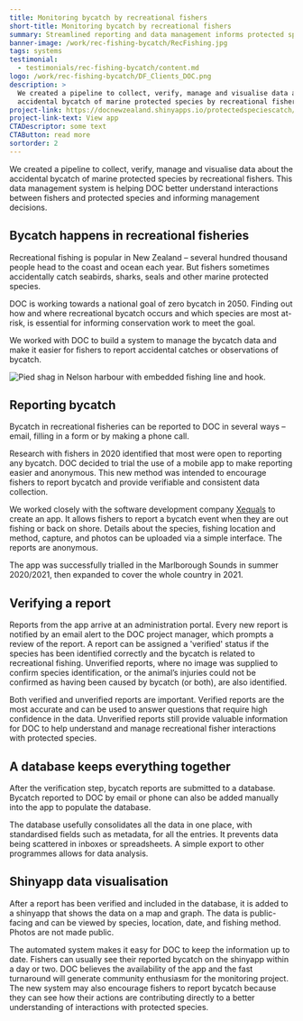 ```yaml
---
title: Monitoring bycatch by recreational fishers
short-title: Monitoring bycatch by recreational fishers
summary: Streamlined reporting and data management informs protected species conservation.
banner-image: /work/rec-fishing-bycatch/RecFishing.jpg
tags: systems
testimonial:
  - testimonials/rec-fishing-bycatch/content.md
logo: /work/rec-fishing-bycatch/DF_Clients_DOC.png
description: >
  We created a pipeline to collect, verify, manage and visualise data about the
  accidental bycatch of marine protected species by recreational fishers.
project-link: https://docnewzealand.shinyapps.io/protectedspeciescatch/
project-link-text: View app
CTADescriptor: some text
CTAButton: read more
sortorder: 2
---
```


We created a pipeline to collect, verify, manage and visualise data about the
accidental bycatch of marine protected species by recreational fishers. This data
 management system is helping DOC better understand interactions between fishers
 and protected species and informing management decisions.

<!--more-->

## Bycatch happens in recreational fisheries

Recreational fishing is popular in New Zealand – several hundred thousand people
head to the coast and ocean each year. But fishers sometimes accidentally catch
seabirds, sharks, seals and other marine protected species.

DOC is working towards a national goal of zero bycatch in 2050. Finding out how
and where recreational bycatch occurs and which species are most at-risk, is
essential for informing conservation work to meet the goal.

We worked with DOC to build a system to manage the bycatch data and make it
easier for fishers to report accidental catches or observations of bycatch.

![Pied shag in Nelson harbour with embedded fishing line
and hook.](/work/rec-fishing-bycatch/RecFishing_Shag.jpg)


## Reporting bycatch

Bycatch in recreational fisheries can be reported to DOC in several ways – email,
 filling in a form or by making a phone call.

Research with fishers in 2020 identified that most were open to reporting any
bycatch. DOC decided to trial the use of a mobile app to make reporting easier
and anonymous. This new method was intended to encourage fishers to report
bycatch and provide verifiable and consistent data collection.

We worked closely with the software development company [Xequals](https://xequals.nz/)
to create an app. It allows fishers to report a bycatch event when they are out
fishing or back on shore. Details about the species, fishing location and method,
capture, and photos can be uploaded via a simple interface. The reports are anonymous.

The app was successfully trialled in the Marlborough Sounds in summer 2020/2021,
then expanded to cover the whole country in 2021.


## Verifying a report

Reports from the app arrive at an administration portal. Every new report is
notified by an email alert to the DOC project manager, which prompts a review of
the report. A report can be assigned a 'verified' status if the species has been
 identified correctly and the bycatch is related to recreational fishing.
 Unverified reports, where no image was supplied to confirm species identification,
 or the animal’s injuries could not be confirmed as having been caused by bycatch
 (or both), are also identified.

Both verified and unverified reports are important. Verified reports are the most
 accurate and can be used to answer questions that require high confidence in the
 data. Unverified reports still provide valuable information for DOC to help
 understand and manage recreational fisher interactions with protected species.

## A database keeps everything together

 After the verification step, bycatch reports are submitted to a database. Bycatch
  reported to DOC by email or phone can also be added manually into the app to
  populate the database.

The database usefully consolidates all the data in one place, with standardised
fields such as metadata, for all the entries. It prevents data being scattered in
inboxes or spreadsheets. A simple export to other programmes allows for data analysis.

## Shinyapp data visualisation

After a report has been verified and included in the database, it is added to a
shinyapp that shows the data on a map and graph. The data is public-facing and
can be viewed by species, location, date, and fishing method. Photos are not made public.

The automated system makes it easy for DOC to keep the information up to date.
Fishers can usually see their reported bycatch on the shinyapp within a day or
two. DOC believes the availability of the app and the fast turnaround will
generate community enthusiasm for the monitoring project. The new system may
also encourage fishers to report bycatch because they can see how their actions
are contributing directly to a better understanding of interactions with
protected species.
